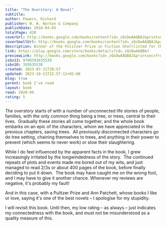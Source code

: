 ```yaml
---
title: "The Overstory: A Novel"
subtitle: 
author: Powers, Richard
publisher: W. W. Norton & Company
publishDate: 2018-04-03
totalPage: 420
coverUrl: http://books.google.com/books/content?id=_zQsDwAAQBAJ&printsec=frontcover&img=1&zoom=1&edge=curl&source=gbs_api
coverSmallUrl: http://books.google.com/books/content?id=_zQsDwAAQBAJ&printsec=frontcover&img=1&zoom=5&edge=curl&source=gbs_api
description: Winner of the Pulitzer Prize in Fiction Shortlisted for the Man Booker Prize New York Times Bestseller A New York Times Notable Book and a Washington Post, Time, Oprah Magazine, Newsweek, Chicago Tribune, and Kirkus Reviews Best Book of 2018 "The best novel ever written about trees, and really just one of the best novels, period." —Ann Patchett The Overstory, winner of the 2019 Pulitzer Prize in Fiction, is a sweeping, impassioned work of activism and resistance that is also a stunning evocation of—and paean to—the natural world. From the roots to the crown and back to the seeds, Richard Powers’s twelfth novel unfolds in concentric rings of interlocking fables that range from antebellum New York to the late twentieth-century Timber Wars of the Pacific Northwest and beyond. There is a world alongside ours—vast, slow, interconnected, resourceful, magnificently inventive, and almost invisible to us. This is the story of a handful of people who learn how to see that world and who are drawn up into its unfolding catastrophe.
link: https://play.google.com/store/books/details?id=_zQsDwAAQBAJ
previewLink: http://books.google.com/books?id=_zQsDwAAQBAJ&printsec=frontcover&dq=Richard+Powers,+The+Overstory&hl=&as_pt=BOOKS&cd=3&source=gbs_api
isbn13: 9780393635539
isbn10: 393635538
created: 2023-07-31T20:57
updated: 2023-10-21T22:57:12+02:00
blog: true
parent: book I've read
layout: book
read: 2020-09
rating: 5
---
```

  
_The overstory_ starts of with a number of unconnected life stories of people, families, with the only common thing being a tree, or trees, central to their lives.  Gradually these stories all come together, and the whole book embarks on an epic of the characters, whom we have appreciated in the previous chapters, saving trees.  All previously disconnected characters go do tree setting, chaining themselves to trees, and anything in their power to prevent (which seems to never work) or slow their slaughtering.    
  
While I do feel influenced by the apparent facts in the book, I grew increasingly irritated by the longwindedness of the story.  The continued repeats of plots and events made me bored out of my wits, and just managed to read 2/3s or about 400 pages of the book, before finally deciding to put it down.  The book may have caught me on the wrong foot, and I may have to give it another chance.  Whenever my reviews are negative, it's probably my fault!    
  
And in this case, with a Pulitzer Prize and Ann Patchett, whose books I like or love, saying it's one of the best novels – I apologise for my stupidity.  
  
I will revisit this book.  Until then, my low rating – as always – just indicates my connectedness with the book, and must not be misunderstood as a quality measure of this.